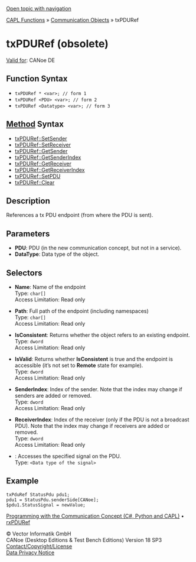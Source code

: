 [Open topic with navigation](../../../../../CANoeDEFamily.htm#Topics/CAPLFunctions/CommunicationObjects/Objects/CAPLfunctionTxPDURef.md)

[CAPL Functions](../../CAPLfunctions.md) » [Communication Objects](../CAPLfunctionsCOOverview.md) » txPDURef

# txPDURef (obsolete)

[Valid for](../../../Shared/FeatureAvailability.md): CANoe DE

## Function Syntax

- `txPDURef * <var>; // form 1`
- `txPDURef <PDU> <var>; // form 2`
- `txPDURef <Datatype> <var>; // form 3`

## [Method](../../../Shared/CAPL/General/ClassesAndObjects.md) Syntax

- [txPDURef::SetSender](../Methods/CAPLfunctionSetSender.md)
- [txPDURef::SetReceiver](../Methods/CAPLfunctionSetReceiver.md)
- [txPDURef::GetSender](../Methods/CAPLfunctionGetSender.md)
- [txPDURef::GetSenderIndex](../Methods/CAPLfunctionGetSenderIndex.md)
- [txPDURef::GetReceiver](../Methods/CAPLfunctionGetReceiver.md)
- [txPDURef::GetReceiverIndex](../Methods/CAPLfunctionGetReceiverIndex.md)
- [txPDURef::SetPDU](../Methods/CAPLfunctionSetPDU.md)
- [txPDURef::Clear](../Methods/CAPLfunctionClear.md)

## Description

References a tx PDU endpoint (from where the PDU is sent).

## Parameters

- **PDU**: PDU (in the new communication concept, but not in a service).
- **DataType**: Data type of the object.

## Selectors

- **Name**: Name of the endpoint  
  Type: `char[]`  
  Access Limitation: Read only

- **Path**: Full path of the endpoint (including namespaces)  
  Type: `char[]`  
  Access Limitation: Read only

- **IsConsistent**: Returns whether the object refers to an existing endpoint.  
  Type: `dword`  
  Access Limitation: Read only

- **IsValid**: Returns whether **IsConsistent** is true and the endpoint is accessible (it’s not set to **Remote** state for example).  
  Type: `dword`  
  Access Limitation: Read only

- **SenderIndex**: Index of the sender. Note that the index may change if senders are added or removed.  
  Type: `dword`  
  Access Limitation: Read only

- **ReceiverIndex**: Index of the receiver (only if the PDU is not a broadcast PDU). Note that the index may change if receivers are added or removed.  
  Type: `dword`  
  Access Limitation: Read only

- **<SignalName>**: Accesses the specified signal on the PDU.  
  Type: `<Data type of the signal>`

## Example

```plaintext
txPduRef StatusPdu pdu1;
pdu1 = StatusPdu.senderSide[CANoe];
$pdu1.StatusSignal = newValue;
```

[Programming with the Communication Concept (C#, Python and CAPL)](../../../CANoeCANalyzer/CommunicationConcept/Programming/CCP.md) • [rxPDURef](CAPLfunctionRxPDURef.md)

© Vector Informatik GmbH  
CANoe (Desktop Editions & Test Bench Editions) Version 18 SP3  
[Contact/Copyright/License](../../../Shared/ContactCopyrightLicense.md)  
[Data Privacy Notice](https://www.vector.com/int/en/company/get-info/privacy-policy/)